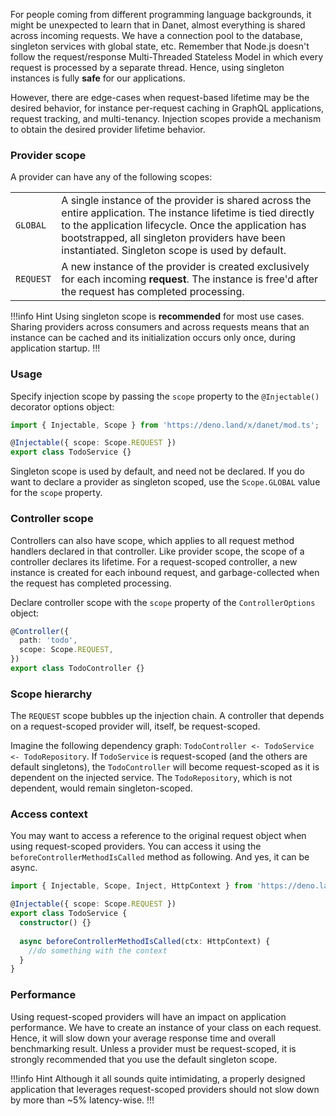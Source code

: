 For people coming from different programming language backgrounds, it might be unexpected to learn that in Danet, almost everything is shared across incoming requests. We have a connection pool to the database, singleton services with global state, etc. Remember that Node.js doesn't follow the request/response Multi-Threaded Stateless Model in which every request is processed by a separate thread. Hence, using singleton instances is fully **safe** for our applications.

However, there are edge-cases when request-based lifetime may be the desired behavior, for instance per-request caching in GraphQL applications, request tracking, and multi-tenancy. Injection scopes provide a mechanism to obtain the desired provider lifetime behavior.

### Provider scope

A provider can have any of the following scopes:

<table>
  <tr>
    <td><code>GLOBAL</code></td>
    <td>A single instance of the provider is shared across the entire application. The instance lifetime is tied directly to the application lifecycle. Once the application has bootstrapped, all singleton providers have been instantiated. Singleton scope is used by default.</td>
  </tr>
  <tr>
    <td><code>REQUEST</code></td>
    <td>A new instance of the provider is created exclusively for each incoming <strong>request</strong>.  The instance is free'd after the request has completed processing.</td>
  </tr>
</table>


!!!info Hint
Using singleton scope is **recommended** for most use cases. Sharing providers across consumers and across requests means that an instance can be cached and its initialization occurs only once, during application startup.
!!!

### Usage

Specify injection scope by passing the `scope` property to the `@Injectable()` decorator options object:

```typescript
import { Injectable, Scope } from 'https://deno.land/x/danet/mod.ts';

@Injectable({ scope: Scope.REQUEST })
export class TodoService {}
```

Singleton scope is used by default, and need not be declared. If you do want to declare a provider as singleton scoped, use the `Scope.GLOBAL` value for the `scope` property.

### Controller scope

Controllers can also have scope, which applies to all request method handlers declared in that controller. Like provider scope, the scope of a controller declares its lifetime. For a request-scoped controller, a new instance is created for each inbound request, and garbage-collected when the request has completed processing.

Declare controller scope with the `scope` property of the `ControllerOptions` object:

```typescript
@Controller({
  path: 'todo',
  scope: Scope.REQUEST,
})
export class TodoController {}
```

### Scope hierarchy

The `REQUEST` scope bubbles up the injection chain. A controller that depends on a request-scoped provider will, itself, be request-scoped.

Imagine the following dependency graph: `TodoController <- TodoService <- TodoRepository`. If `TodoService` is request-scoped (and the others are default singletons), the `TodoController` will become request-scoped as it is dependent on the injected service. The `TodoRepository`, which is not dependent, would remain singleton-scoped.

### Access context

You may want to access a reference to the original request object when using request-scoped providers. You can access it using the `beforeControllerMethodIsCalled` method as following. And yes, it can be async.

```typescript
import { Injectable, Scope, Inject, HttpContext } from 'https://deno.land/x/danet/mod.ts';

@Injectable({ scope: Scope.REQUEST })
export class TodoService {
  constructor() {}
  
  async beforeControllerMethodIsCalled(ctx: HttpContext) {
    //do something with the context
  }
}
```
### Performance

Using request-scoped providers will have an impact on application performance. We have to create an instance of your class on each request. Hence, it will slow down your average response time and overall benchmarking result. Unless a provider must be request-scoped, it is strongly recommended that you use the default singleton scope.


!!!info Hint
Although it all sounds quite intimidating, a properly designed application that leverages request-scoped providers should not slow down by more than ~5% latency-wise.
!!!